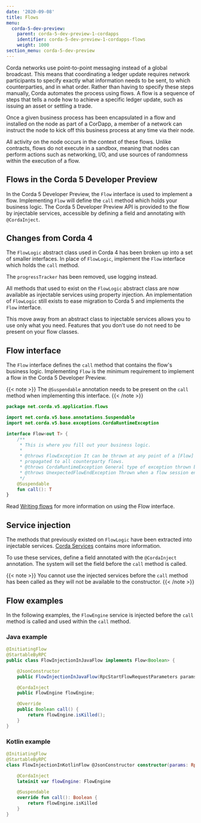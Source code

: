 ```yaml
---
date: '2020-09-08'
title: Flows
menu:
  corda-5-dev-preview:
    parent: corda-5-dev-preview-1-cordapps
    identifier: corda-5-dev-preview-1-cordapps-flows
    weight: 1000
section_menu: corda-5-dev-preview
---
```


Corda networks use point-to-point messaging instead of a global broadcast. This means that coordinating a ledger update requires network participants to specify exactly what information needs to be sent, to which counterparties, and in what order. Rather than having to specify these steps manually, Corda automates the process using flows. A flow is a sequence of steps that tells a node how to achieve a specific ledger update, such as issuing an asset or settling a trade.

Once a given business process has been encapsulated in a flow and installed on the node as part of a CorDapp, a member of a network can instruct the node to kick off this business process at any time via their node.

All activity on the node occurs in the context of these flows. Unlike contracts, flows do not execute in a sandbox, meaning that nodes can perform actions such as networking, I/O, and use sources of randomness within the execution of a flow.

## Flows in the Corda 5 Developer Preview

In the Corda 5 Developer Preview, the `Flow` interface is used to implement a flow. Implementing `Flow` will define the `call` method which holds your business logic. The Corda 5 Developer Preview API is provided to the flow by injectable services, accessible by defining a field and annotating with `@CordaInject`.

## Changes from Corda 4

The `FlowLogic` abstract class used in Corda 4 has been broken up into a set of smaller interfaces. In place of
`FlowLogic`, implement the `Flow` interface which holds the `call` method.

The `progressTracker` has been removed, use logging instead.

All methods that used to exist on the `FlowLogic` abstract class are now available as injectable services using property
injection. An implementation of `FlowLogic` still exists to ease migration to Corda 5 and implements the `Flow` interface.

This move away from an abstract class to injectable services allows you to use only what you need. Features that you
don’t use do not need to be present on your flow classes.

## Flow interface

The `Flow` interface defines the `call` method that contains the flow's business logic. Implementing `Flow` is the minimum requirement to
implement a flow in the Corda 5 Developer Preview.

{{< note >}}
The `@Suspendable` annotation needs to be present on the `call` method when implementing this interface.
{{< /note >}}

```kotlin
package net.corda.v5.application.flows

import net.corda.v5.base.annotations.Suspendable
import net.corda.v5.base.exceptions.CordaRuntimeException

interface Flow<out T> {
    /**
     * This is where you fill out your business logic.
     *
     * @throws FlowException It can be thrown at any point of a [Flow] logic to bring it to a permanent end. The exception will be
     * propagated to all counterparty flows.
     * @throws CordaRuntimeException General type of exception thrown by most Corda APIs.
     * @throws UnexpectedFlowEndException Thrown when a flow session ends unexpectedly.
     */
    @Suspendable
    fun call(): T
}
```

Read [Writing flows](../../../../../../en/platform/corda/5.0-dev-preview-1/cordapps/flows/writing-flows.md) for more information on using the Flow interface.

## Service injection

The methods that previously existed on `FlowLogic` have been extracted
into injectable services. [Corda Services](../../../../../../en/platform/corda/5.0-dev-preview-1/cordapps/corda-services/overview.md) contains more information.

To use these services, define a field annotated with the `@CordaInject` annotation. The system will set the field before the `call` method is called.

{{< note >}}
You cannot use the injected services before the `call` method has been called as they will not be available to the constructor.
{{< /note >}}

## Flow examples

In the following examples, the `FlowEngine` service is injected before the `call` method is called and used within the `call` method.

### Java example

```java
@InitiatingFlow
@StartableByRPC
public class FlowInjectionInJavaFlow implements Flow<Boolean> {

    @JsonConstructor
    public FlowInjectionInJavaFlow(RpcStartFlowRequestParameters params) { }

    @CordaInject
    public FlowEngine flowEngine;

    @Override
    public Boolean call() {
        return flowEngine.isKilled();
    }
}
```

### Kotlin example

```kotlin
@InitiatingFlow
@StartableByRPC
class FlowInjectionInKotlinFlow @JsonConstructor constructor(params: RpcStartFlowRequestParameters) : Flow<Boolean> {

    @CordaInject
    lateinit var flowEngine: FlowEngine

    @Suspendable
    override fun call(): Boolean {
        return flowEngine.isKilled
    }
}
```

